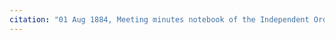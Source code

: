 ```yaml
---
citation: "01 Aug 1884, Meeting minutes notebook of the Independent Order of Good Templars, High Bridge Lodge No. 296, Tompkins County History Center, Ithaca NY."
---
```



